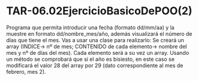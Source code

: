# TAR-06.02EjercicioBasicoDePOO(2)
 Programa que permita introducir una fecha (formato dd/mm/aa) y la muestre en formato dd/nombre_mes/año, además visualizará el número de días que tiene el mes.  Vas a usar una clase para realizarlo:      Se creará un array (INDICE-> nº de mes; CONTENIDO de cada elemento-> nombre del mes y nº de días del mes). Cada elemento será a su vez un array.     Usando un  método se comprobará que si el año es bisiesto, en este caso se modificará el valor 28 del array por 29 (dato correspondiente al mes de febrero, mes 2).
